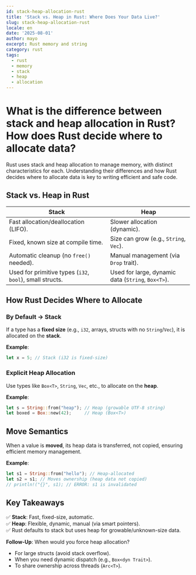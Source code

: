```yaml
---
id: stack-heap-allocation-rust
title: 'Stack vs. Heap in Rust: Where Does Your Data Live?'
slug: stack-heap-allocation-rust
locale: en
date: '2025-08-01'
author: mayo
excerpt: Rust memory and string
category: rust
tags:
  - rust
  - memory
  - stack
  - heap
  - allocation
---
```


# What is the difference between stack and heap allocation in Rust? How does Rust decide where to allocate data?

Rust uses stack and heap allocation to manage memory, with distinct characteristics for each. Understanding their differences and how Rust decides where to allocate data is key to writing efficient and safe code.

## Stack vs. Heap in Rust

| **Stack** | **Heap** |
|-----------|----------|
| Fast allocation/deallocation (LIFO). | Slower allocation (dynamic). |
| Fixed, known size at compile time. | Size can grow (e.g., `String`, `Vec`). |
| Automatic cleanup (no `free()` needed). | Manual management (via `Drop` trait). |
| Used for primitive types (`i32`, `bool`), small structs. | Used for large, dynamic data (`String`, `Box<T>`). |

## How Rust Decides Where to Allocate

### By Default → Stack

If a type has a **fixed size** (e.g., `i32`, arrays, structs with no `String`/`Vec`), it is allocated on the **stack**.

**Example**:
```rust
let x = 5; // Stack (i32 is fixed-size)
```

### Explicit Heap Allocation

Use types like `Box<T>`, `String`, `Vec`, etc., to allocate on the **heap**.

**Example**:
```rust
let s = String::from("heap"); // Heap (growable UTF-8 string)
let boxed = Box::new(42);     // Heap (Box<T>)
```

## Move Semantics

When a value is **moved**, its heap data is transferred, not copied, ensuring efficient memory management.

**Example**:
```rust
let s1 = String::from("hello"); // Heap-allocated
let s2 = s1; // Moves ownership (heap data not copied)
// println!("{}", s1); // ERROR: s1 is invalidated
```

## Key Takeaways

✅ **Stack**: Fast, fixed-size, automatic.  
✅ **Heap**: Flexible, dynamic, manual (via smart pointers).  
✅ Rust defaults to stack but uses heap for growable/unknown-size data.

**Follow-Up**: When would you force heap allocation?  
- For large structs (avoid stack overflow).  
- When you need dynamic dispatch (e.g., `Box<dyn Trait>`).  
- To share ownership across threads (`Arc<T>`).
